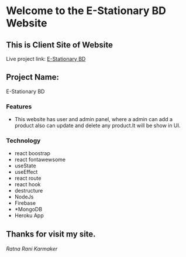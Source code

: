 # Welcome to the E-Stationary BD Website
## This is Client Site of Website
Live project link: [E-Stationary BD](https://e-stationarybd.web.app/)

## Project Name: 
E-Stationary BD

### Features
* This website has user and admin panel, where a admin can add a product also can update and delete any product.It will be show in UI.

### Technology
* react boostrap
* react fontawewsome
* useState
* useEffect
* react route
* react hook
* destructure
* NodeJs
* Firebase
* *MongoDB
* Heroku App


## Thanks for visit my site.
###### Ratna Rani Karmaker 





